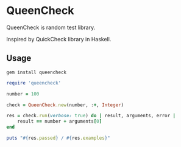 # QueenCheck

QueenCheck is random test library.

Inspired by QuickCheck library in Haskell.

## Usage

```shell
gem install queencheck
```

```ruby
require 'queencheck'

number = 100

check = QueenCheck.new(number, :+, Integer)

res = check.run(verbose: true) do | result, arguments, error |
    result == number + arguments[0]
end

puts "#{res.passed} / #{res.examples}"
```
